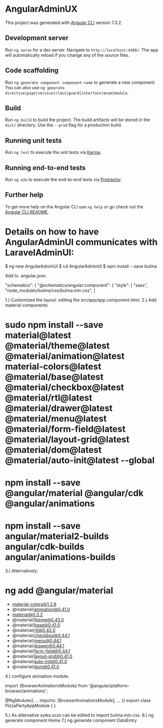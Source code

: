 # AngularAdminUX

This project was generated with [Angular CLI](https://github.com/angular/angular-cli) version 7.3.2.

## Development server

Run `ng serve` for a dev server. Navigate to `http://localhost:4200/`. The app will automatically reload if you change any of the source files.

## Code scaffolding

Run `ng generate component component-name` to generate a new component. You can also use `ng generate directive|pipe|service|class|guard|interface|enum|module`.

## Build

Run `ng build` to build the project. The build artifacts will be stored in the `dist/` directory. Use the `--prod` flag for a production build.

## Running unit tests

Run `ng test` to execute the unit tests via [Karma](https://karma-runner.github.io).

## Running end-to-end tests

Run `ng e2e` to execute the end-to-end tests via [Protractor](http://www.protractortest.org/).

## Further help

To get more help on the Angular CLI use `ng help` or go check out the [Angular CLI README](https://github.com/angular/angular-cli/blob/master/README.md).

Details on how to have AngularAdminUI communicates with LaravelAdminUI:
=======================================================================

$ ng new AngularAdminUI
$ cd AngularAdminUI
$ npm install --save bulma

Add to .angular.json:

"schematics": {
   "@schematics/angular:component": {
      "style": [
         "sass",
         "node_modules/bulma/css/bulma.min.css",
         ]

1.) Customized the layout: editing the src/app/app.component.html.
2.) Add material components

# sudo npm install --save material@latest @material/theme@latest @material/animation@latest material-colors@latest @material/base@latest @material/checkbox@latest @material/rtl@latest @material/drawer@latest @material/menu@latest @material/form-field@latest @material/layout-grid@latest @material/dom@latest @material/auto-init@latest --global

# npm install --save @angular/material @angular/cdk @angular/animations
# npm install --save angular/material2-builds angular/cdk-builds angular/animations-builds

3.) Alternatively:

# ng add @angular/material

+ material-colors@1.2.6
+ @material/animation@0.41.0
+ material@0.3.2
+ @material/theme@0.43.0
+ @material/base@0.41.0
+ @material/rtl@0.42.0
+ @material/checkbox@0.44.1
+ @material/menu@0.44.1
+ @material/drawer@0.44.1
+ @material/form-field@0.44.1
+ @material/layout-grid@0.41.0
+ @material/auto-init@0.41.0
+ @material/dom@0.41.0

4.) configure animation module.

import {BrowserAnimationsModule} from '@angular/platform-browser/animations';

@NgModule({
  ...
  imports: [BrowserAnimationsModule],
  ...
})
export class PizzaPartyAppModule { }

5.) As alternative syles.scss can be edited to import bulma.min.css.
6.) ng generate component Home
7.) ng generate component DataEntry

